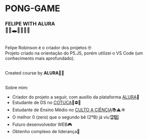 # PONG-GAME
### FELIPE WITH ALURA<br>😮‍💨🕳️💯👻😈🥵
<br>
Felipe Robinson é o criador dos projetos 🤓 <br>
Projeto criado na orientação do P5.JS, porém utilizei o VS Code (um conhecimento mais aprofundado).
<br><br>

Created course by **ALURA**👾💜
<br><br>

Sobre mim:
- Criador do projeto a seguir, com auxilio da plataforma [ALURA](https://alura.com.br)🌈
- Estudante de DS no [COTUCA](https://cotuca.unicamp.br)📕⛔🌑
- Estudante de Ensino Médio no  [CULTO A CIÊNCIA](https://cultoaciencia.net)📚⚠️☀️
- O melhor 0 (zero) que o segundo bê (2ºB) já viu🏆0️⃣
- Futuro desenvolvedor WEB🎮
- Obtenho complexo de liderança🌟
